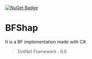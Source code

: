 [![NuGet Badge](https://buildstats.info/nuget/BFshap)](https://www.nuget.org/packages/Brainfuck-Runner/)
# BFShap
It is a BF implementation made with C#.

>DotNet Framework : 6.0
